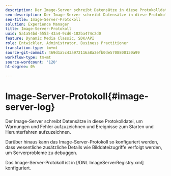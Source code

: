 ```yaml
---
description: Der Image-Server schreibt Datensätze in diese Protokolldatei, um Warnungen und Fehler aufzuzeichnen und Ereignisse zum Starten und Herunterfahren aufzuzeichnen.
seo-description: Der Image-Server schreibt Datensätze in diese Protokolldatei, um Warnungen und Fehler aufzuzeichnen und Ereignisse zum Starten und Herunterfahren aufzuzeichnen.
seo-title: Image-Server-Protokoll
solution: Experience Manager
title: Image-Server-Protokoll
uuid: 5a1a54bd-5553-43a4-9cd6-182ba474c2d0
feature: Dynamic Media Classic, SDK/API
role: Entwickler, Administrator, Business Practitioner
translation-type: tm+mt
source-git-commit: 469d1a5c43a972116a8a2efb0de5708800130a99
workflow-type: tm+mt
source-wordcount: '120'
ht-degree: 0%

---
```



# Image-Server-Protokoll{#image-server-log}

Der Image-Server schreibt Datensätze in diese Protokolldatei, um Warnungen und Fehler aufzuzeichnen und Ereignisse zum Starten und Herunterfahren aufzuzeichnen.

Darüber hinaus kann das Image-Server-Protokoll so konfiguriert werden, dass wesentliche zusätzliche Details wie Bilddateizugriffe verfolgt werden, um Serverprobleme zu debuggen.

Das Image-Server-Protokoll ist in [!DNL ImageServerRegistry.xml] konfiguriert.
